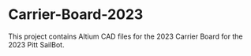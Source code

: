 # Carrier-Board-2023
This project contains Altium CAD files for the 2023 Carrier Board for the 2023 Pitt SailBot.
